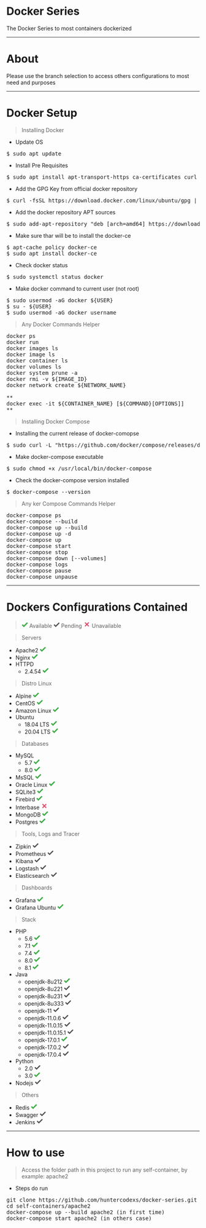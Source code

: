 # Docker Series

The Docker Series to most containers dockerized

-----------------

# About

Please use the branch selection to access others configurations to most need and purposes

-----------------

# Docker Setup

> Installing Docker

- Update OS

<pre>
$ sudo apt update
</pre>

- Install Pre Requisites

<pre>
$ sudo apt install apt-transport-https ca-certificates curl software-properties-common
</pre>

- Add the GPG Key from official docker repository

<pre>
$ curl -fsSL https://download.docker.com/linux/ubuntu/gpg | sudo apt-key add -
</pre>

- Add the docker repository APT sources

<pre>
$ sudo add-apt-repository "deb [arch=amd64] https://download.docker.com/linux/ubuntu focal stable"
</pre>

- Make sure thar will be to install the docker-ce

<pre>
$ apt-cache policy docker-ce
$ sudo apt install docker-ce
</pre>

- Check docker status

<pre>
$ sudo systemctl status docker
</pre>

- Make docker command to current user (not root)

<pre>
$ sudo usermod -aG docker ${USER}
$ su - ${USER}
$ sudo usermod -aG docker username
</pre>

> Any Docker Commands Helper

<pre>
docker ps
docker run
docker images ls
docker image ls
docker container ls
docker volumes ls
docker system prune -a
docker rmi -v ${IMAGE_ID}
docker network create ${NETWORK_NAME}

**
docker exec -it ${CONTAINER_NAME} [${COMMAND}[OPTIONS]]
**
</pre>

> Installing Docker Compose

- Installing the current release of docker-comopse

<pre>
$ sudo curl -L "https://github.com/docker/compose/releases/download/1.26.0/docker-compose-$(uname -s)-$(uname -m)" -o /usr/local/bin/docker-compose
</pre>

- Make docker-compose executable

<pre>
$ sudo chmod +x /usr/local/bin/docker-compose
</pre>

- Check the docker-compose version installed

<pre>
$ docker-compose --version
</pre>

> Any ker Compose Commands Helper

<pre>
docker-compose ps
docker-compose --build
docker-compose up --build
docker-compose up -d
docker-compose up
docker-compose start
docker-compose stop
docker-compose down [--volumes]
docker-compose logs
docker-compose pause
docker-compose unpause
</pre>

-----------------

# Dockers Configurations Contained

> ![img.png](./self-containers/files/midias/check-green.png) Available
> ![img.png](./self-containers/files/midias/check-silver.png) Pending
> ![img.png](./self-containers/files/midias/unavailable.png) Unavailable

> Servers

- Apache2 ![img.png](./self-containers/files/midias/check-green.png)
- Nginx ![img.png](./self-containers/files/midias/check-green.png)
- HTTPD 
  - 2.4.54 ![img.png](./self-containers/files/midias/check-green.png)

> Distro Linux

- Alpine ![img.png](./self-containers/files/midias/check-green.png)
- CentOS ![img.png](./self-containers/files/midias/check-green.png)
- Amazon Linux ![img.png](./self-containers/files/midias/check-green.png)
- Ubuntu
  - 18.04 LTS ![img.png](./self-containers/files/midias/check-green.png)
  - 20.04 LTS ![img.png](./self-containers/files/midias/check-green.png)

> Databases

- MySQL
  - 5.7 ![img.png](./self-containers/files/midias/check-green.png)
  - 8.0 ![img.png](./self-containers/files/midias/check-green.png)
- MsSQL ![img.png](./self-containers/files/midias/check-green.png)
- Oracle Linux ![img.png](./self-containers/files/midias/check-green.png)
- SQLite3 ![img.png](./self-containers/files/midias/check-green.png)
- Firebird ![img.png](./self-containers/files/midias/check-green.png)
- Interbase ![img.png](./self-containers/files/midias/unavailable.png)
- MongoDB ![img.png](./self-containers/files/midias/check-green.png)
- Postgres ![img.png](./self-containers/files/midias/check-green.png)

> Tools, Logs and Tracer

- Zipkin ![img.png](./self-containers/files/midias/check-silver.png)
- Prometheus ![img.png](./self-containers/files/midias/check-silver.png)
- Kibana ![img.png](./self-containers/files/midias/check-silver.png)
- Logstash ![img.png](./self-containers/files/midias/check-silver.png)
- Elasticsearch ![img.png](./self-containers/files/midias/check-silver.png)

> Dashboards

- Grafana ![img.png](./self-containers/files/midias/check-green.png)
- Grafana Ubuntu ![img.png](./self-containers/files/midias/check-green.png)

> Stack

- PHP
  - 5.6 ![img.png](./self-containers/files/midias/check-green.png)
  - 7.1 ![img.png](./self-containers/files/midias/check-green.png)
  - 7.4 ![img.png](./self-containers/files/midias/check-green.png)
  - 8.0 ![img.png](./self-containers/files/midias/check-green.png)
  - 8.1 ![img.png](./self-containers/files/midias/check-green.png)
- Java
  - openjdk-8u212 ![img.png](./self-containers/files/midias/check-green.png)
  - openjdk-8u221 ![img.png](./self-containers/files/midias/check-silver.png)
  - openjdk-8u231 ![img.png](./self-containers/files/midias/check-silver.png)
  - openjdk-8u333 ![img.png](./self-containers/files/midias/check-silver.png)
  - openjdk-11 ![img.png](./self-containers/files/midias/check-silver.png)
  - openjdk-11.0.6 ![img.png](./self-containers/files/midias/check-silver.png)
  - openjdk-11.0.15 ![img.png](./self-containers/files/midias/check-silver.png)
  - openjdk-11.0.15.1 ![img.png](./self-containers/files/midias/check-silver.png)
  - openjdk-17.0.1 ![img.png](./self-containers/files/midias/check-green.png)
  - openjdk-17.0.2 ![img.png](./self-containers/files/midias/check-silver.png)
  - openjdk-17.0.4 ![img.png](./self-containers/files/midias/check-silver.png)
- Python
  - 2.0 ![img.png](./self-containers/files/midias/check-silver.png)
  - 3.0 ![img.png](./self-containers/files/midias/check-green.png)
- Nodejs ![img.png](./self-containers/files/midias/check-silver.png)

> Others

- Redis ![img.png](./self-containers/files/midias/check-green.png)
- Swagger ![img.png](./self-containers/files/midias/check-silver.png)
- Jenkins ![img.png](./self-containers/files/midias/check-silver.png)

-----------------

# How to use

> Access the folder path in this project to run any self-container, by example: apache2 

- Steps do run

<pre>
git clone https://github.com/huntercodexs/docker-series.git .
cd self-containers/apache2
docker-compose up --build apache2 (in first time)
docker-compose start apache2 (in others case)
</pre>